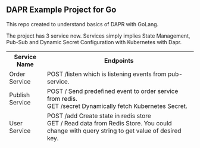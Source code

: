 ## DAPR Example Project for Go
This repo created to understand basics of DAPR with GoLang.

The project has 3 service now. Services simply implies State Management, Pub-Sub and Dynamic Secret Configuration with Kubernetes with Dapr.

<table>
<thead>
<th>Service Name</th>
<th>Endpoints</th>

</tr>
<td>Order Service</td>
<td>
POST /listen which is listening events from pub-service.
</td>
</tr>

</tr>
<td>Publish Service</td>
<td>
POST / Send predefined event to order service from redis.
</br>
GET /secret Dynamically fetch Kubernetes Secret.
</td>
</tr>

</tr>
<td>User Service</td>
<td>
POST /add Create state in redis store
</br>
GET / Read data from Redis Store. You could change with query string to get value of desired key.

</td>
</tr>
</table>